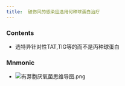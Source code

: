 ```yaml
---
title:  破伤风的感染应选用何种球蛋白治疗
--- 
```


### Contents
- 选特异针对性TAT,TIG等的而不是丙种球蛋白

### Mnmonic
- ![有芽胞厌氧菌思维导图.png](/note-images/有芽胞厌氧菌思维导图.png)
